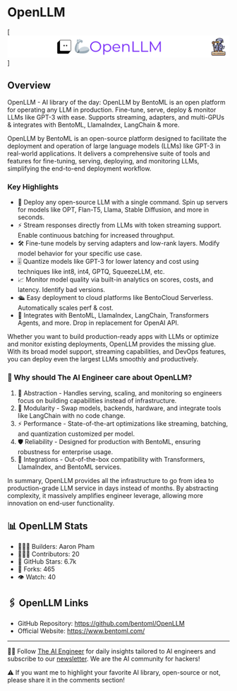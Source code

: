 # OpenLLM
[![The AI Engineer presents # OpenLLM](openllm_1920x192.png)]
## Overview
OpenLLM - AI library of the day: OpenLLM by BentoML is an open platform for operating any LLM in production. Fine-tune, serve, deploy & monitor LLMs like GPT-3 with ease. Supports streaming, adapters, and multi-GPUs & integrates with BentoML, LlamaIndex, LangChain & more.

OpenLLM by BentoML is an open-source platform designed to facilitate the deployment and operation of large language models (LLMs) like GPT-3 in real-world applications. It delivers a comprehensive suite of tools and features for fine-tuning, serving, deploying, and monitoring LLMs, simplifying the end-to-end deployment workflow.

### Key Highlights

- 🚀 Deploy any open-source LLM with a single command. Spin up servers for models like OPT, Flan-T5, Llama, Stable Diffusion, and more in seconds.
- ⚡ Stream responses directly from LLMs with token streaming support. Enable continuous batching for increased throughput.
- 🛠️ Fine-tune models by serving adapters and low-rank layers. Modify model behavior for your specific use case.
- 🎚️ Quantize models like GPT-3 for lower latency and cost using techniques like int8, int4, GPTQ, SqueezeLLM, etc.
- 📈 Monitor model quality via built-in analytics on scores, costs, and latency. Identify bad versions.
- 🛳️ Easy deployment to cloud platforms like BentoCloud Serverless. Automatically scales perf & cost.
- 🤝 Integrates with BentoML, LlamaIndex, LangChain, Transformers Agents, and more. Drop in replacement for OpenAI API.

Whether you want to build production-ready apps with LLMs or optimize and monitor existing deployments, OpenLLM provides the missing glue. With its broad model support, streaming capabilities, and DevOps features, you can deploy even the largest LLMs smoothly and productively.

### 🤔 Why should The AI Engineer care about OpenLLM?

1. 🚀 Abstraction - Handles serving, scaling, and monitoring so engineers focus on building capabilities instead of infrastructure.
2. 🧩 Modularity - Swap models, backends, hardware, and integrate tools like LangChain with no code change.
3. ⚡️ Performance - State-of-the-art optimizations like streaming, batching, and quantization customized per model.
4. 🛡️ Reliability - Designed for production with BentoML, ensuring robustness for enterprise usage.
5. 🔌 Integrations - Out-of-the-box compatibility with Transformers, LlamaIndex, and BentoML services.

In summary, OpenLLM provides all the infrastructure to go from idea to production-grade LLM service in days instead of months. By abstracting complexity, it massively amplifies engineer leverage, allowing more innovation on end-user functionality.

## 📊 OpenLLM Stats
- 👷🏽‍♀️ Builders: Aaron Pham
- 👩🏽‍💻 Contributors: 20
- 💫 GitHub Stars: 6.7k
- 🍴 Forks: 465
- 👁️ Watch: 40

## 🖇️ OpenLLM Links
- GitHub Repository: https://github.com/bentoml/OpenLLM
- Official Website: https://www.bentoml.com/

---
🧙🏽 Follow [The AI Engineer](https://www.linkedin.com/company/theaiengineer/) for daily insights tailored to AI engineers and subscribe to our [newsletter](http://theaiengineerco.substack.com). We are the AI community for hackers!

⚠️ If you want me to highlight your favorite AI library, open-source or not, please share it in the comments section!

